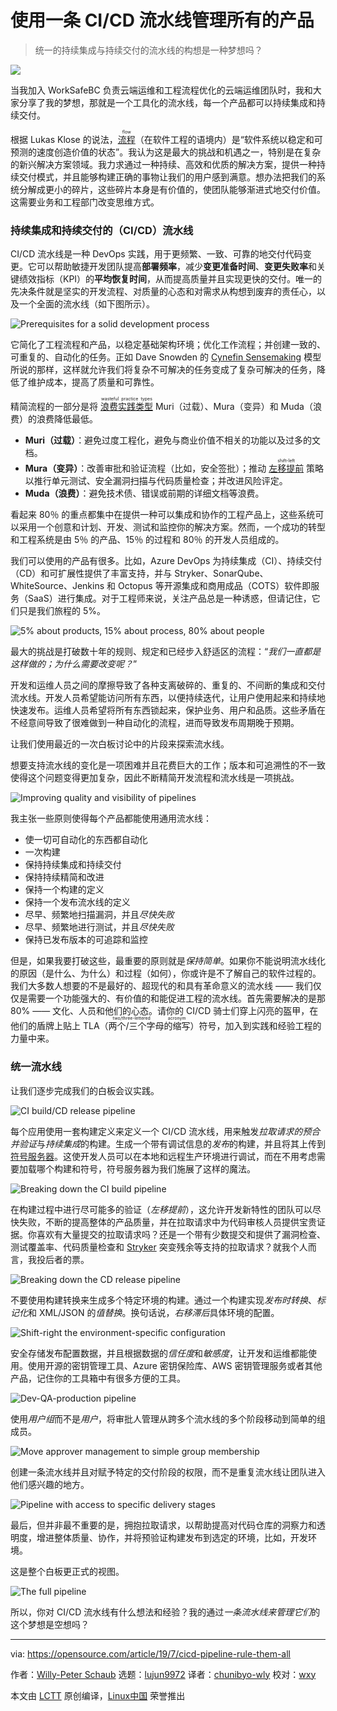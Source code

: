 [#]: collector: (lujun9972)
[#]: translator: (chunibyo-wly)
[#]: reviewer: (wxy)
[#]: publisher: (wxy)
[#]: url: (https://linux.cn/article-12392-1.html)
[#]: subject: (One CI/CD pipeline per product to rule them all)
[#]: via: (https://opensource.com/article/19/7/cicd-pipeline-rule-them-all)
[#]: author: (Willy-Peter Schaub https://opensource.com/users/wpschaub/users/bclaster/users/matt-micene/users/barkerd427)

使用一条 CI/CD 流水线管理所有的产品
======

> 统一的持续集成与持续交付的流水线的构想是一种梦想吗？

![](https://img.linux.net.cn/data/attachment/album/202007/07/224752iib7xgh7icr8478f.jpg)

当我加入 WorkSafeBC 负责云端运维和工程流程优化的云端运维团队时，我和大家分享了我的梦想，那就是一个工具化的流水线，每一个产品都可以持续集成和持续交付。

根据 Lukas Klose 的说法，<ruby>[流程][2]<rt>flow</rt></ruby>（在软件工程的语境内）是“软件系统以稳定和可预测的速度创造价值的状态”。我认为这是最大的挑战和机遇之一，特别是在复杂的新兴解决方案领域。我力求通过一种持续、高效和优质的解决方案，提供一种持续交付模式，并且能够构建正确的事物让我们的用户感到满意。想办法把我们的系统分解成更小的碎片，这些碎片本身是有价值的，使团队能够渐进式地交付价值。这需要业务和工程部门改变思维方式。

### 持续集成和持续交付的（CI/CD）流水线

CI/CD 流水线是一种 DevOps 实践，用于更频繁、一致、可靠的地交付代码变更。它可以帮助敏捷开发团队提高**部署频率**，减少**变更准备时间**、**变更失败率**和关键绩效指标（KPI）的**平均恢复时间**，从而提高质量并且实现更快的交付。唯一的先决条件就是坚实的开发流程、对质量的心态和对需求从构想到废弃的责任心，以及一个全面的流水线（如下图所示）。

![Prerequisites for a solid development process][3]

它简化了工程流程和产品，以稳定基础架构环境；优化工作流程；并创建一致的、可重复的、自动化的任务。正如 Dave Snowden 的 [Cynefin Sensemaking][4] 模型所说的那样，这样就允许我们将复杂不可解决的任务变成了复杂可解决的任务，降低了维护成本，提高了质量和可靠性。

精简流程的一部分是将 <ruby>[浪费实践类型][5]<rt>wasteful practice types</rt></ruby> Muri（过载）、Mura（变异）和 Muda（浪费）的浪费降低最低。

  * **Muri（过载）**：避免过度工程化，避免与商业价值不相关的功能以及过多的文档。
  * **Mura（变异）**：改善审批和验证流程（比如，安全签批）；推动 <ruby>[左移提前][6]<rt>shift-left</rt></ruby> 策略以推行单元测试、安全漏洞扫描与代码质量检查；并改进风险评定。
  * **Muda（浪费）**：避免技术债、错误或前期的详细文档等浪费。

看起来 80％ 的重点都集中在提供一种可以集成和协作的工程产品上，这些系统可以采用一个创意和计划、开发、测试和监控你的解决方案。然而，一个成功的转型和工程系统是由 5％ 的产品、15％ 的过程和 80％ 的开发人员组成的。

我们可以使用的产品有很多。比如，Azure DevOps 为持续集成（CI）、持续交付（CD）和可扩展性提供了丰富支持，并与 Stryker、SonarQube、WhiteSource、Jenkins 和 Octopus 等开源集成和商用成品（COTS）软件即服务（SaaS）进行集成。对于工程师来说，关注产品总是一种诱惑，但请记住，它们只是我们旅程的 5%。

![5% about products, 15% about process, 80% about people][7]

最大的挑战是打破数十年的规则、规定和已经步入舒适区的流程：“*我们一直都是这样做的；为什么需要改变呢？*”

开发和运维人员之间的摩擦导致了各种支离破碎的、重复的、不间断的集成和交付流水线。开发人员希望能访问所有东西，以便持续迭代，让用户使用起来和持续地快速发布。运维人员希望将所有东西锁起来，保护业务、用户和品质。这些矛盾在不经意间导致了很难做到一种自动化的流程，进而导致发布周期晚于预期。

让我们使用最近的一次白板讨论中的片段来探索流水线。

想要支持流水线的变化是一项困难并且花费巨大的工作；版本和可追溯性的不一致使得这个问题变得更加复杂，因此不断精简开发流程和流水线是一项挑战。

![Improving quality and visibility of pipelines][8]

我主张一些原则使得每个产品都能使用通用流水线：

  * 使一切可自动化的东西都自动化
  * 一次构建
  * 保持持续集成和持续交付
  * 保持持续精简和改进
  * 保持一个构建的定义
  * 保持一个发布流水线的定义
  * 尽早、频繁地扫描漏洞，并且*尽快失败*
  * 尽早、频繁地进行测试，并且*尽快失败*
  * 保持已发布版本的可追踪和监控

但是，如果我要打破这些，最重要的原则就是*保持简单*。如果你不能说明流水线化的原因（是什么、为什么）和过程（如何），你或许是不了解自己的软件过程的。我们大多数人想要的不是最好的、超现代的和具有革命意义的流水线 —— 我们仅仅是需要一个功能强大的、有价值的和能促进工程的流水线。首先需要解决的是那 80% —— 文化、人员和他们的心态。请你的 CI/CD 骑士们穿上闪亮的盔甲，在他们的盾牌上贴上 TLA（<ruby>两个/三个字母的缩写<rt>two/three-lettered acronym</rt></ruby>）符号，加入到实践和经验工程的力量中来。

### 统一流水线

让我们逐步完成我们的白板会议实践。

![CI build/CD release pipeline][9]

每个应用使用一套构建定义来定义一个 CI/CD 流水线，用来触发*拉取请求的预合并验证*与*持续集成*的构建。生成一个带有调试信息的*发布*的构建，并且将其上传到 [符号服务器][10]。这使开发人员可以在本地和远程生产环境进行调试，而在不用考虑需要加载哪个构建和符号，符号服务器为我们施展了这样的魔法。

![Breaking down the CI build pipeline][11]

在构建过程中进行尽可能多的验证（*左移提前*），这允许开发新特性的团队可以尽快失败，不断的提高整体的产品质量，并在拉取请求中为代码审核人员提供宝贵证据。你喜欢有大量提交的拉取请求吗？还是一个带有少数提交和提供了漏洞检查、测试覆盖率、代码质量检查和 [Stryker][12] 突变残余等支持的拉取请求？就我个人而言，我投后者的票。

![Breaking down the CD release pipeline][13]

不要使用构建转换来生成多个特定环境的构建。通过一个构建实现*发布时转换*、*标记化*和 XML/JSON 的*值替换*。换句话说，*右移滞后*具体环境的配置。

![Shift-right the environment-specific configuration][14]

安全存储发布配置数据，并且根据数据的*信任度*和*敏感度*，让开发和运维都能使用。使用开源的密钥管理工具、Azure 密钥保险库、AWS 密钥管理服务或者其他产品，记住你的工具箱中有很多方便的工具。

![Dev-QA-production pipeline][15]

使用*用户组*而不是*用户*，将审批人管理从跨多个流水线的多个阶段移动到简单的组成员。

![Move approver management to simple group membership][16]

创建一条流水线并且对赋予特定的交付阶段的权限，而不是重复流水线让团队进入他们感兴趣的地方。

![Pipeline with access to specific delivery stages][17]

最后，但并非最不重要的是，拥抱拉取请求，以帮助提高对代码仓库的洞察力和透明度，增进整体质量、协作，并将预验证构建发布到选定的环境，比如，开发环境。

这是整个白板更正式的视图。

![The full pipeline][18]

所以，你对 CI/CD 流水线有什么想法和经验？我的通过*一条流水线来管理它们*的这个梦想是空想吗？

--------------------------------------------------------------------------------

via: https://opensource.com/article/19/7/cicd-pipeline-rule-them-all

作者：[Willy-Peter Schaub][a]
选题：[lujun9972][b]
译者：[chunibyo-wly](https://github.com/chunibyo-wly)
校对：[wxy](https://github.com/wxy)

本文由 [LCTT](https://github.com/LCTT/TranslateProject) 原创编译，[Linux中国](https://linux.cn/) 荣誉推出

[a]: https://opensource.com/users/wpschaub/users/bclaster/users/matt-micene/users/barkerd427
[b]: https://github.com/lujun9972
[1]: https://opensource.com/sites/default/files/styles/image-full-size/public/lead-images/LAW-Internet_construction_9401467_520x292_0512_dc.png?itok=RPkPPtDe (An intersection of pipes.)
[2]: https://continuingstudies.sauder.ubc.ca/courses/agile-delivery-methods/ii861
[3]: https://opensource.com/sites/default/files/uploads/devops_pipeline_pipe-2.png (Prerequisites for a solid development process)
[4]: https://en.wikipedia.org/wiki/Cynefin_framework
[5]: https://www.lean.org/lexicon/muda-mura-muri
[6]: https://en.wikipedia.org/wiki/Shift_left_testing
[7]: https://opensource.com/sites/default/files/uploads/devops_pipeline_pipe-3.png (5% about products, 15% about process, 80% about people)
[8]: https://opensource.com/sites/default/files/uploads/devops_pipeline_pipe-4_0.png (Improving quality and visibility of pipelines)
[9]: https://opensource.com/sites/default/files/uploads/devops_pipeline_pipe-5_0.png (CI build/CD release pipeline)
[10]: https://en.wikipedia.org/wiki/Microsoft_Symbol_Server
[11]: https://opensource.com/sites/default/files/uploads/devops_pipeline_pipe-6.png (Breaking down the CI build pipeline)
[12]: https://stryker-mutator.io/
[13]: https://opensource.com/sites/default/files/uploads/devops_pipeline_pipe-7.png (Breaking down the CD release pipeline)
[14]: https://opensource.com/sites/default/files/uploads/devops_pipeline_pipe-8.png (Shift-right the environment-specific configuration)
[15]: https://opensource.com/sites/default/files/uploads/devops_pipeline_pipe-9.png (Dev-QA-production pipeline)
[16]: https://opensource.com/sites/default/files/uploads/devops_pipeline_pipe-10.png (Move approver management to simple group membership)
[17]: https://opensource.com/sites/default/files/uploads/devops_pipeline_pipe-11.png (Pipeline with access to specific delivery stages)
[18]: https://opensource.com/sites/default/files/uploads/devops_pipeline_pipe-12.png (The full pipeline)
